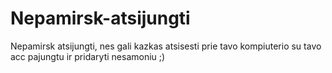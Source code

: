 # Nepamirsk-atsijungti
Nepamirsk atsijungti, nes gali kazkas atsisesti prie tavo kompiuterio su tavo acc pajungtu ir pridaryti nesamoniu ;)

